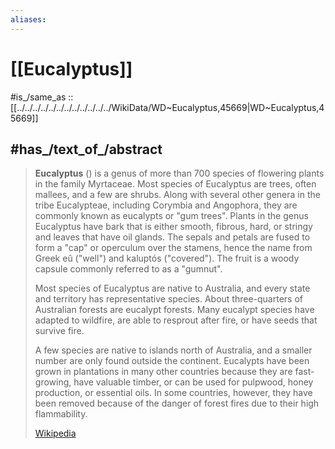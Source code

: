 ```yaml
---
aliases:
---
```


# [[Eucalyptus]] 

#is_/same_as :: [[../../../../../../../../../../../../WikiData/WD~Eucalyptus,45669|WD~Eucalyptus,45669]] 

## #has_/text_of_/abstract 

> **Eucalyptus** () is a genus of more than 700 species of flowering plants in the family Myrtaceae. Most species of Eucalyptus are trees, often mallees, and a few are shrubs. Along with several other genera in the tribe Eucalypteae, including Corymbia and Angophora, they are commonly known as eucalypts or "gum trees". Plants in the genus Eucalyptus have bark that is either smooth, fibrous, hard, or stringy and leaves that have oil glands. The sepals and petals are fused to form a "cap" or operculum over the stamens, hence the name from Greek eû ("well") and kaluptós ("covered"). The fruit is a woody capsule commonly referred to as a "gumnut".
>
> Most species of Eucalyptus are native to Australia, and every state and territory has representative species. About three-quarters of Australian forests are eucalypt forests. Many eucalypt species have adapted to wildfire, are able to resprout after fire, or have seeds that survive fire.
>
> A few species are native to islands north of Australia, and a smaller number are only found outside the continent. Eucalypts have been grown in plantations in many other countries because they are fast-growing, have valuable timber, or can be used for pulpwood, honey production, or essential oils. In some countries, however, they have been removed because of the danger of forest fires due to their high flammability.
>
> [Wikipedia](https://en.wikipedia.org/wiki/Eucalyptus) 

